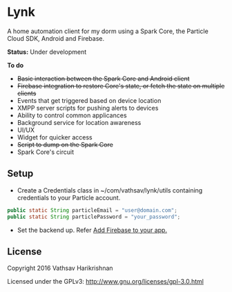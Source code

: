 # Lynk
A home automation client for my dorm using a Spark Core, the Particle Cloud SDK, Android and Firebase.

**Status:** Under development

**To do**
* ~~Basic interaction between the Spark Core and Android client~~
* ~~Firebase integration to restore Core's state, or fetch the state on multiple clients~~
* Events that get triggered based on device location
* XMPP server scripts for pushing alerts to devices
* Ability to control common applicances
* Background service for location awareness
* UI/UX
* Widget for quicker access
* ~~Script to dump on the Spark Core~~
* Spark Core's circuit

## Setup
* Create a Credentials class in ~/com/vathsav/lynk/utils containing credentials to your Particle account.

```java
public static String particleEmail = "user@domain.com";
public static String particlePassword = "your_password";
```
* Set the backend up. Refer [Add Firebase to your app.](https://firebase.google.com/docs/android/setup#add_firebase_to_your_app)

## License

Copyright 2016 Vathsav Harikrishnan

Licensed under the GPLv3: http://www.gnu.org/licenses/gpl-3.0.html
